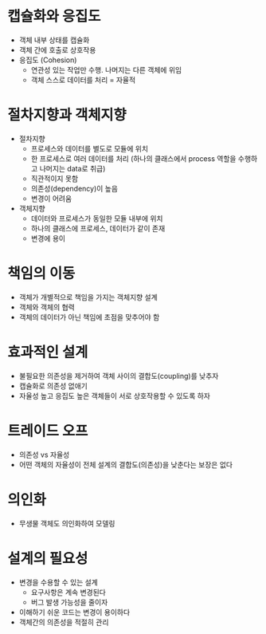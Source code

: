 # 캡슐화와 응집도

- 객체 내부 상태를 캡슐화
- 객체 간에 호출로 상호작용
- 응집도 (Cohesion)
    - 연관성 있는 작업만 수행. 나머지는 다른 객체에 위임
    - 객체 스스로 데이터를 처리 = 자율적

# 절차지향과 객체지향

- 절차지향
    - 프로세스와 데이터를 별도로 모듈에 위치
    - 한 프로세스로 여러 데이터를 처리 (하나의 클래스에서 process 역할을 수행하고 나머지는 data로 취급)
    - 직관적이지 못함
    - 의존성(dependency)이 높음
    - 변경이 어려움
- 객체지향
    - 데이터와  프로세스가 동일한 모듈 내부에 위치
    - 하나의 클래스에 프로세스, 데이터가 같이 존재
    - 변경에 용이

# 책임의 이동

- 객체가 개별적으로 책임을 가지는 객체지향 설계
- 객체와 객체의 협력
- 객체의 데이터가 아닌 책임에 초점을 맞추어야 함

# 효과적인 설계

- 불필요한 의존성을 제거하여 객체 사이의 결합도(coupling)를 낮추자
- 캡슐화로 의존성 없애기
- 자율성 높고 응집도 높은 객체들이 서로 상호작용할 수 있도록 하자

# 트레이드 오프

- 의존성 vs 자율성
- 어떤 객체의 자율성이 전체 설계의 결합도(의존성)을 낮춘다는 보장은 없다

# 의인화

- 무생물 객체도 의인화하여 모델링

# 설계의 필요성

- 변경을 수용할 수 있는 설계
    - 요구사항은 계속 변경된다
    - 버그 발생 가능성을 줄이자
- 이해하기 쉬운 코드는 변경이 용이하다
- 객체간의 의존성을 적절히 관리